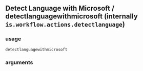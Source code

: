 
## Detect Language with Microsoft / detectlanguagewithmicrosoft (internally `is.workflow.actions.detectlanguage`)


### usage
`detectlanguagewithmicrosoft `

### arguments

